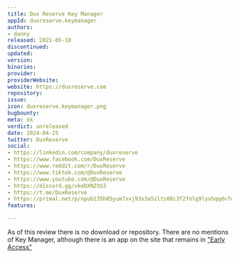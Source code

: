 ```yaml
---
title: Dux Reserve Key Manager
appId: duxreserve.keymanager
authors:
- danny
released: 2021-05-18
discontinued: 
updated: 
version: 
binaries: 
provider: 
providerWebsite: 
website: https://duxreserve.com
repository: 
issue: 
icon: duxreserve.keymanager.png
bugbounty: 
meta: ok
verdict: unreleased
date: 2024-04-25
twitter: DuxReserve
social:
- https://linkedin.com/company/duxreserve
- https://www.facebook.com/DuxReserve
- https://www.reddit.com/r/DuxReserve
- https://www.tiktok.com/@DuxReserve
- https://www.youtube.com/@DuxReserve
- https://discord.gg/vkeDXNZtUJ
- https://t.me/DuxReserve
- https://primal.net/p/npub135h85yum7xvj93x3a5zlts08c3f2fnlg9lyxhqqdv7e9nhg5mtkskndm5d
features: 

---
```


As of this review there is no download or repository. There are no mentions of Key Manager, although there is an app on the site that remains in ["Early Access"](https://duxreserve.com/en/early-access)
